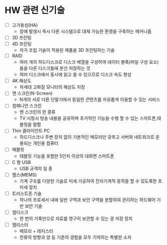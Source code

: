 # HW 관련 신기술

- [ ]  고가용성(HA)
    - 장애 발생시 즉시 다른 시스템으로 대체 가능한 환경을 구축하는 메커니즘
- [ ]  3D 프린팅
- [ ]  4D 프린팅
    - 자가 조립 기술이 적용된 제품을 3D 프린팅하는 기술
- [ ]  RAID
    - 여러 개의 하드디스크로 디스크 배열을 구성하여 데이터 블록(파일 구성 요소)들을 다른 디스크들에 분산 저장하는 것
    - 여러 디스크에서 동시에 읽고 쓸 수 있으므로 디스크 속도 향상
- [ ]  4K 해상도
    - 차세대 고화질 모니터의 해상도 지칭
- [ ]  앤 스크린(N-Screen)
    - N개의 서로 다른 단말기에서 동일한 콘텐츠를 자유롭게 이용할 수 있는 서비스
- [ ]  컴패니언 스크린
    - 앤 스크린의 한 종류
    - TV 시청시 방송 내용을 공유하며 추가적인 기능을 수행 할 수 있는 스마트폰,태블릿을 말함
- [ ]  Thin 클라이언트 PC
    - 하드디스크나 주변 장치 없이 기본적인 메모리만 갖추고 서버와 네트워크로 운용되는 개인용 컴퓨터
- [ ]  패블릿
    - 태블릿 기능을 포함한 5인치 이상의 대화면 스마트폰
- [ ]  C 형 USB
    - USB 규격의 일 종
- [ ]  멤스(MEMS)
    - 기계 구조를 다양한 기술로 미세 가공하여 전자기계적 동작을 할 수 있도록한 초미세 장치
- [ ]  트러스트존 기술
    - 하나의 프로세서 내에 일반 구역과 보안 구역을 분할하여 관리하는 하드웨어 기반 보안 기술
- [ ]  엠디스크
    - 한 번의 기록만으로 자료를 영구히 보관할 수 있는 광 저장 장치
- [ ]  멤리스터
    - 메모리 + 레지스터
    - 전류의 방향과 양 등 기존의 경험을 모두 기억하는 특별한 소자